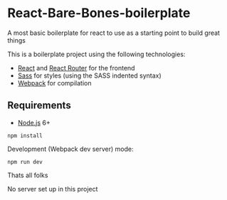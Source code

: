# React-Bare-Bones-boilerplate

A most basic boilerplate for react to use as a starting point to build great things

This is a boilerplate project using the following technologies:
- [React](https://facebook.github.io/react/) and [React Router](https://reacttraining.com/react-router/) for the frontend
- [Sass](http://sass-lang.com/) for styles (using the SASS indented syntax)
- [Webpack](https://webpack.github.io/) for compilation


## Requirements

- [Node.js](https://nodejs.org/en/) 6+

```shell
npm install
```


Development (Webpack dev server) mode:

```shell
npm run dev
```

Thats all folks

No server set up in this project
